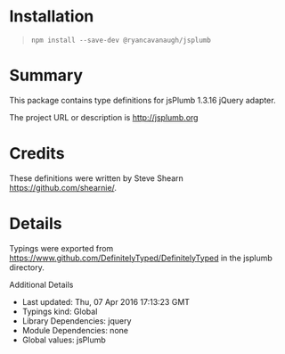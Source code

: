 # Installation
> `npm install --save-dev @ryancavanaugh/jsplumb`

# Summary
This package contains type definitions for jsPlumb 1.3.16 jQuery adapter.

The project URL or description is http://jsplumb.org

# Credits

These definitions were written by Steve Shearn <https://github.com/shearnie/>.

# Details
Typings were exported from https://www.github.com/DefinitelyTyped/DefinitelyTyped in the jsplumb directory.

Additional Details
 * Last updated: Thu, 07 Apr 2016 17:13:23 GMT
 * Typings kind: Global
 * Library Dependencies: jquery
 * Module Dependencies: none
 * Global values: jsPlumb
